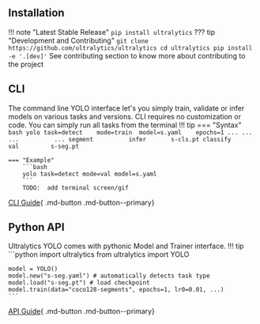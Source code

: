 ## Installation
!!! note "Latest Stable Release"
    ```
    pip install ultralytics
    ```
??? tip "Development and Contributing"
    ```
    git clone https://github.com/ultralytics/ultralytics
    cd ultralytics
    pip install -e '.[dev]'
    ```
    See contributing section to know more about contributing to the project


## CLI
The command line YOLO interface let's you simply train, validate or infer models on various tasks and versions.
CLI requires no customization or code. You can simply run all tasks from the terminal
!!! tip
    === "Syntax"
        ```bash
        yolo task=detect    mode=train  model=s.yaml    epochs=1 ...
                   ...             ...          ...
                 segment          infer       s-cls.pt
                 classify         val         s-seg.pt
        ```

    === "Example"
        ```bash
        yolo task=detect mode=val model=s.yaml 
        ```
        TODO:  add terminal screen/gif
[CLI Guide](#){ .md-button .md-button--primary}

## Python API
Ultralytics YOLO comes with pythonic Model and Trainer interface. 
!!! tip
    ```python
    import ultralytics
    from ultralytics import YOLO

    model = YOLO()
    model.new("s-seg.yaml") # automatically detects task type
    model.load("s-seg.pt") # load checkpoint
    model.train(data="coco128-segments", epochs=1, lr0=0.01, ...)
    ```
[API Guide](#){ .md-button .md-button--primary}